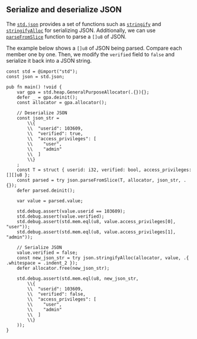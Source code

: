 ## Serialize and deserialize JSON

The [`std.json`] provides a set of functions such as [`stringify`] and [`stringifyAlloc`] for serializing JSON.
Additionally, we can use [`parseFromSlice`] function to parse a `[]u8` of JSON.

The example below shows a `[]u8` of JSON being parsed. Compare each member one by one.
Then, we modify the `verified` field to `false` and serialize it back into a JSON string.

```zig
const std = @import("std");
const json = std.json;

pub fn main() !void {
    var gpa = std.heap.GeneralPurposeAllocator(.{}){};
    defer _ = gpa.deinit();
    const allocator = gpa.allocator();

    // Deserialize JSON
    const json_str =
        \\{
        \\  "userid": 103609,
        \\  "verified": true,
        \\  "access_privileges": [
        \\    "user",
        \\    "admin"
        \\  ]
        \\}
    ;
    const T = struct { userid: i32, verified: bool, access_privileges: [][]u8 };
    const parsed = try json.parseFromSlice(T, allocator, json_str, .{});
    defer parsed.deinit();

    var value = parsed.value;

    std.debug.assert(value.userid == 103609);
    std.debug.assert(value.verified);
    std.debug.assert(std.mem.eql(u8, value.access_privileges[0], "user"));
    std.debug.assert(std.mem.eql(u8, value.access_privileges[1], "admin"));

    // Serialize JSON
    value.verified = false;
    const new_json_str = try json.stringifyAlloc(allocator, value, .{ .whitespace = .indent_2 });
    defer allocator.free(new_json_str);

    std.debug.assert(std.mem.eql(u8, new_json_str,
        \\{
        \\  "userid": 103609,
        \\  "verified": false,
        \\  "access_privileges": [
        \\    "user",
        \\    "admin"
        \\  ]
        \\}
    ));
}
```

[`std.json`]: https://ziglang.org/documentation/0.11.0/std/#A;std:json
[`stringify`]: Shttps://ziglang.org/documentation/0.11.0/std/#A;std:json.stringify
[`stringifyAlloc`]: https://ziglang.org/documentation/0.11.0/std/#A;std:json.stringifyAlloc
[`parseFromSlice`]: https://ziglang.org/documentation/0.11.0/std/#A;std:json.parseFromSlice
